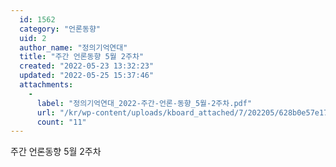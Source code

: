```yaml
---
  id: 1562
  category: "언론동향"
  uid: 2
  author_name: "정의기억연대"
  title: "주간 언론동향 5월 2주차"
  created: "2022-05-23 13:32:23"
  updated: "2022-05-25 15:37:46"
  attachments: 
    - 
      label: "정의기억연대_2022-주간-언론-동향_5월-2주차.pdf"
      url: "/kr/wp-content/uploads/kboard_attached/7/202205/628b0e57e17ba9943428.pdf"
      count: "11"
---
```

주간 언론동향 5월 2주차
